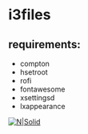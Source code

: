 # i3files

## requirements:
- compton
- hsetroot 
- rofi 
- fontawesome
- xsettingsd
- lxappearance


[![N|Solid](https://en.opensuse.org/images/3/3d/Icon-i3.png)](https://i3wm.org/)
